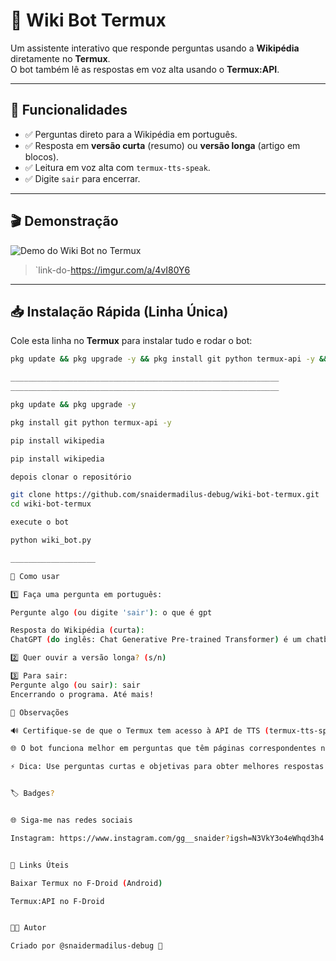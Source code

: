 # 🤖 Wiki Bot Termux

Um assistente interativo que responde perguntas usando a **Wikipédia** diretamente no **Termux**.  
O bot também lê as respostas em voz alta usando o **Termux:API**.

---

## 🌟 Funcionalidades

- ✅ Perguntas direto para a Wikipédia em português.  
- ✅ Resposta em **versão curta** (resumo) ou **versão longa** (artigo em blocos).  
- ✅ Leitura em voz alta com `termux-tts-speak`.  
- ✅ Digite `sair` para encerrar.

---

## 🎬 Demonstração

![Demo do Wiki Bot no Termux](link-do-seu-gif-aqui.gif)  

> `link-do-https://imgur.com/a/4vI80Y6

---

## 📥 Instalação Rápida (Linha Única)

Cole esta linha no **Termux** para instalar tudo e rodar o bot:

```bash
pkg update && pkg upgrade -y && pkg install git python termux-api -y && pip install wikipedia && git clone https://github.com/snaidermadilus-debug/wiki-bot-termux.git && cd wiki-bot-termux && python wiki_bot.py

____________________________________________________________
____________________________________________________________

pkg update && pkg upgrade -y

pkg install git python termux-api -y

pip install wikipedia

pip install wikipedia

depois clonar o repositório

git clone https://github.com/snaidermadilus-debug/wiki-bot-termux.git
cd wiki-bot-termux

execute o bot

python wiki_bot.py

___________________

📝 Como usar

1️⃣ Faça uma pergunta em português:

Pergunte algo (ou digite 'sair'): o que é gpt

Resposta do Wikipédia (curta):
ChatGPT (do inglês: Chat Generative Pre-trained Transformer) é um chatbot desenvolvido pela OpenAI e lançado em 30 de novembro de 2022. O nome "ChatGPT" combina "Chat", referindo-se à sua funcionalidade de chatbot, e "GPT", que significa Generative Pre-trained Transformer (Transformador Pré-treinado Generativo, em tradução livre), um tipo de modelo de linguagem grande (Large Language Model, LLM, na sigla em inglês). Com base em um LLM, ele usa como contexto, prompts e respostas sucessivas para prever as palavras que seriam mais adequadas, de acordo com as ideias da empresa, para compor a nova resposta; o algoritmo para essa previsão resulta do seu treinamento.

2️⃣ Quer ouvir a versão longa? (s/n)

3️⃣ Para sair:
Pergunte algo (ou sair): sair
Encerrando o programa. Até mais!

📌 Observações

🔊 Certifique-se de que o Termux tem acesso à API de TTS (termux-tts-speak).

🌐 O bot funciona melhor em perguntas que têm páginas correspondentes na Wikipédia. tipo o que é ?

⚡ Dica: Use perguntas curtas e objetivas para obter melhores respostas.


🏷 Badges?


🌐 Siga-me nas redes sociais

Instagram: https://www.instagram.com/gg__snaider?igsh=N3VkY3o4eWhqd3h4


🔗 Links Úteis

Baixar Termux no F-Droid (Android)

Termux:API no F-Droid


👨‍💻 Autor

Criado por @snaidermadilus-debug 🚀


